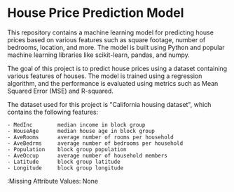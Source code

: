 # **House Price Prediction Model**

This repository contains a machine learning model for predicting house prices based on various features such as square footage, number of bedrooms, location, and more. The model is built using Python and popular machine learning libraries like scikit-learn, pandas, and numpy.

The goal of this project is to predict house prices using a dataset containing various features of houses. The model is trained using a regression algorithm, and the performance is evaluated using metrics such as Mean Squared Error (MSE) and R-squared.

The dataset used for this project is "California housing dataset", which contains the following features:

    - MedInc        median income in block group
    - HouseAge      median house age in block group
    - AveRooms      average number of rooms per household
    - AveBedrms     average number of bedrooms per household
    - Population    block group population
    - AveOccup      average number of household members
    - Latitude      block group latitude
    - Longitude     block group longitude
    
:Missing Attribute Values: None
